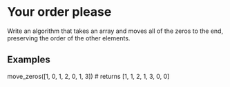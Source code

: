 # Your order please

Write an algorithm that takes an array and moves all of the zeros to the end, preserving the order of the other elements.


## Examples

move_zeros([1, 0, 1, 2, 0, 1, 3]) # returns [1, 1, 2, 1, 3, 0, 0]